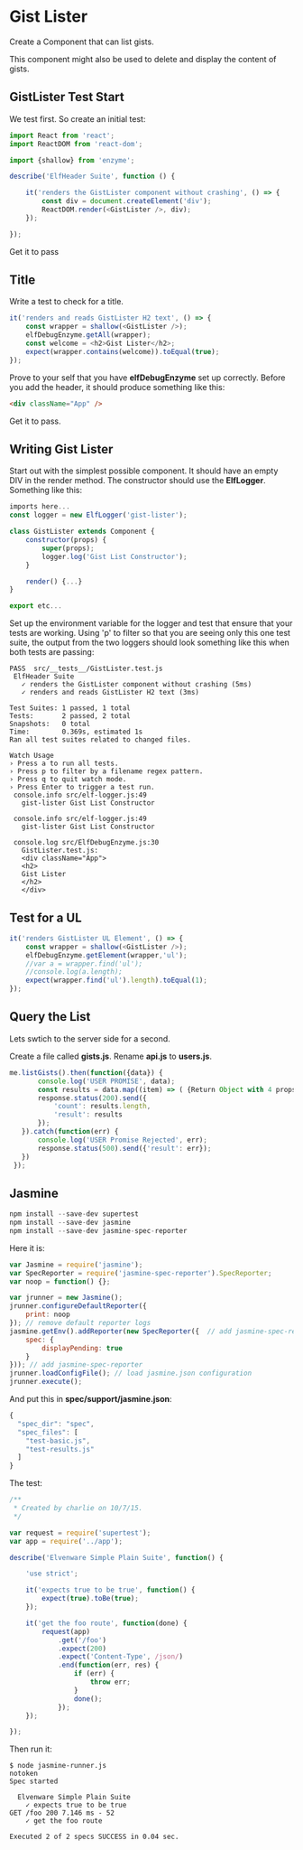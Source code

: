 # Gist Lister

Create a Component that can list gists.

This component might also be used to delete and display the content of gists.

## GistLister Test Start

We test first. So create an initial test:

```javascript
import React from 'react';
import ReactDOM from 'react-dom';

import {shallow} from 'enzyme';

describe('ElfHeader Suite', function () {

    it('renders the GistLister component without crashing', () => {
        const div = document.createElement('div');
        ReactDOM.render(<GistLister />, div);
    });

});
```

Get it to pass

## Title

Write a test to check for a title.

```javascript
it('renders and reads GistLister H2 text', () => {
    const wrapper = shallow(<GistLister />);
    elfDebugEnzyme.getAll(wrapper);
    const welcome = <h2>Gist Lister</h2>;
    expect(wrapper.contains(welcome)).toEqual(true);
});
```

Prove to your self that you have **elfDebugEnzyme** set up correctly. Before you add the header, it should produce something like this:

```html
<div className="App" />
```

Get it to pass.

## Writing Gist Lister

Start out with the simplest possible component. It should have an empty DIV in the render method. The constructor should use the **ElfLogger**. Something like this:

```javascript
imports here...
const logger = new ElfLogger('gist-lister');

class GistLister extends Component {
    constructor(props) {
        super(props);
        logger.log('Gist List Constructor');
    }

    render() {...}
}

export etc...
```

Set up the environment variable for the logger and test that ensure that your tests are working. Using 'p' to filter so that you are seeing only this one test suite, the output from the two loggers should look something like this when both tests are passing:

```
PASS  src/__tests__/GistLister.test.js
 ElfHeader Suite
   ✓ renders the GistLister component without crashing (5ms)
   ✓ renders and reads GistLister H2 text (3ms)

Test Suites: 1 passed, 1 total
Tests:       2 passed, 2 total
Snapshots:   0 total
Time:        0.369s, estimated 1s
Ran all test suites related to changed files.

Watch Usage
› Press a to run all tests.
› Press p to filter by a filename regex pattern.
› Press q to quit watch mode.
› Press Enter to trigger a test run.
 console.info src/elf-logger.js:49
   gist-lister Gist List Constructor  

 console.info src/elf-logger.js:49
   gist-lister Gist List Constructor  

 console.log src/ElfDebugEnzyme.js:30
   GistLister.test.js:
   <div className="App">
   <h2>
   Gist Lister
   </h2>
   </div>
```

## Test for a UL

```javascript
it('renders GistLister UL Element', () => {
    const wrapper = shallow(<GistLister />);
    elfDebugEnzyme.getElement(wrapper,'ul');
    //var a = wrapper.find('ul');
    //console.log(a.length);
    expect(wrapper.find('ul').length).toEqual(1);
});
```

## Query the List

Lets swtich to the server side for a second.

Create a file called **gists.js**. Rename **api.js** to **users.js**.

```javascript
me.listGists().then(function({data}) {
       console.log('USER PROMISE', data);
       const results = data.map((item) => ( {Return Object with 4 props} );
       response.status(200).send({
           'count': results.length,
           'result': results
       });
   }).catch(function(err) {
       console.log('USER Promise Rejected', err);
       response.status(500).send({'result': err});
   })
 });
```

## Jasmine

```javascript
npm install --save-dev supertest
npm install --save-dev jasmine
npm install --save-dev jasmine-spec-reporter
```

Here it is:

```javascript
var Jasmine = require('jasmine');
var SpecReporter = require('jasmine-spec-reporter').SpecReporter;
var noop = function() {};

var jrunner = new Jasmine();
jrunner.configureDefaultReporter({
    print: noop
}); // remove default reporter logs
jasmine.getEnv().addReporter(new SpecReporter({  // add jasmine-spec-reporter
    spec: {
        displayPending: true
    }
})); // add jasmine-spec-reporter
jrunner.loadConfigFile(); // load jasmine.json configuration
jrunner.execute();
```

And put this in **spec/support/jasmine.json**:

```javascript
{
  "spec_dir": "spec",
  "spec_files": [
    "test-basic.js",
    "test-results.js"
  ]
}
```

The test:

```javascript
/**
 * Created by charlie on 10/7/15.
 */

var request = require('supertest');
var app = require('../app');

describe('Elvenware Simple Plain Suite', function() {

    'use strict';

    it('expects true to be true', function() {
        expect(true).toBe(true);
    });

    it('get the foo route', function(done) {
        request(app)
            .get('/foo')
            .expect(200)
            .expect('Content-Type', /json/)
            .end(function(err, res) {
                if (err) {
                    throw err;
                }
                done();
            });
    });

});
```

Then run it:

```
$ node jasmine-runner.js
notoken
Spec started

  Elvenware Simple Plain Suite
    ✓ expects true to be true
GET /foo 200 7.146 ms - 52
    ✓ get the foo route

Executed 2 of 2 specs SUCCESS in 0.04 sec.

```
